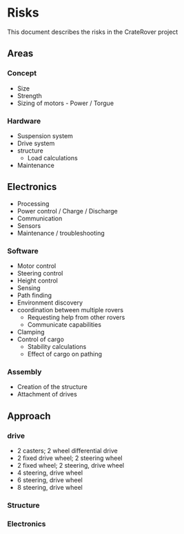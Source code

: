 # Risks

This document describes the risks in the CrateRover project

## Areas

### Concept

- Size
- Strength
- Sizing of motors - Power / Torgue


### Hardware

- Suspension system
- Drive system
- structure
  - Load calculations
- Maintenance

## Electronics

- Processing
- Power control / Charge / Discharge
- Communication
- Sensors
- Maintenance / troubleshooting


### Software

- Motor control
- Steering control
- Height control
- Sensing
- Path finding
- Environment discovery
- coordination between multiple rovers
  - Requesting help from other rovers
  - Communicate capabilities
- Clamping
- Control of cargo
  - Stability calculations
  - Effect of cargo on pathing

### Assembly

- Creation of the structure
- Attachment of drives

## Approach

### drive

- 2 casters; 2 wheel differential drive
- 2 fixed drive wheel; 2 steering wheel
- 2 fixed wheel; 2 steering, drive wheel
- 4 steering, drive wheel
- 6 steering, drive wheel
- 8 steering, drive wheel

### Structure


### Electronics
